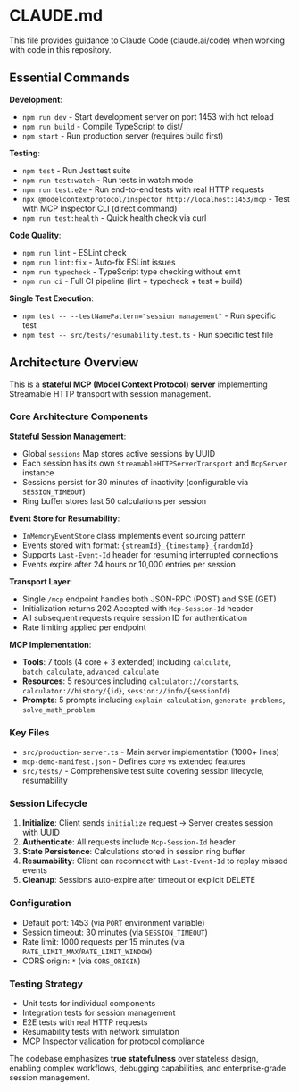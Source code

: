 # CLAUDE.md

This file provides guidance to Claude Code (claude.ai/code) when working with code in this repository.

## Essential Commands

**Development**:
- `npm run dev` - Start development server on port 1453 with hot reload
- `npm run build` - Compile TypeScript to dist/
- `npm start` - Run production server (requires build first)

**Testing**:
- `npm test` - Run Jest test suite
- `npm run test:watch` - Run tests in watch mode
- `npm run test:e2e` - Run end-to-end tests with real HTTP requests
- `npx @modelcontextprotocol/inspector http://localhost:1453/mcp` - Test with MCP Inspector CLI (direct command)
- `npm run test:health` - Quick health check via curl

**Code Quality**:
- `npm run lint` - ESLint check
- `npm run lint:fix` - Auto-fix ESLint issues
- `npm run typecheck` - TypeScript type checking without emit
- `npm run ci` - Full CI pipeline (lint + typecheck + test + build)

**Single Test Execution**:
- `npm test -- --testNamePattern="session management"` - Run specific test
- `npm test -- src/tests/resumability.test.ts` - Run specific test file

## Architecture Overview

This is a **stateful MCP (Model Context Protocol) server** implementing Streamable HTTP transport with session management.

### Core Architecture Components

**Stateful Session Management**:
- Global `sessions` Map stores active sessions by UUID
- Each session has its own `StreamableHTTPServerTransport` and `McpServer` instance
- Sessions persist for 30 minutes of inactivity (configurable via `SESSION_TIMEOUT`)
- Ring buffer stores last 50 calculations per session

**Event Store for Resumability**:
- `InMemoryEventStore` class implements event sourcing pattern
- Events stored with format: `{streamId}_{timestamp}_{randomId}`
- Supports `Last-Event-Id` header for resuming interrupted connections
- Events expire after 24 hours or 10,000 entries per session

**Transport Layer**:
- Single `/mcp` endpoint handles both JSON-RPC (POST) and SSE (GET)
- Initialization returns 202 Accepted with `Mcp-Session-Id` header
- All subsequent requests require session ID for authentication
- Rate limiting applied per endpoint

**MCP Implementation**:
- **Tools**: 7 tools (4 core + 3 extended) including `calculate`, `batch_calculate`, `advanced_calculate`
- **Resources**: 5 resources including `calculator://constants`, `calculator://history/{id}`, `session://info/{sessionId}`
- **Prompts**: 5 prompts including `explain-calculation`, `generate-problems`, `solve_math_problem`

### Key Files

- `src/production-server.ts` - Main server implementation (1000+ lines)
- `mcp-demo-manifest.json` - Defines core vs extended features
- `src/tests/` - Comprehensive test suite covering session lifecycle, resumability

### Session Lifecycle

1. **Initialize**: Client sends `initialize` request → Server creates session with UUID
2. **Authenticate**: All requests include `Mcp-Session-Id` header
3. **State Persistence**: Calculations stored in session ring buffer
4. **Resumability**: Client can reconnect with `Last-Event-Id` to replay missed events
5. **Cleanup**: Sessions auto-expire after timeout or explicit DELETE

### Configuration

- Default port: 1453 (via `PORT` environment variable)
- Session timeout: 30 minutes (via `SESSION_TIMEOUT`)
- Rate limit: 1000 requests per 15 minutes (via `RATE_LIMIT_MAX`/`RATE_LIMIT_WINDOW`)
- CORS origin: `*` (via `CORS_ORIGIN`)

### Testing Strategy

- Unit tests for individual components
- Integration tests for session management
- E2E tests with real HTTP requests
- Resumability tests with network simulation  
- MCP Inspector validation for protocol compliance

The codebase emphasizes **true statefulness** over stateless design, enabling complex workflows, debugging capabilities, and enterprise-grade session management.